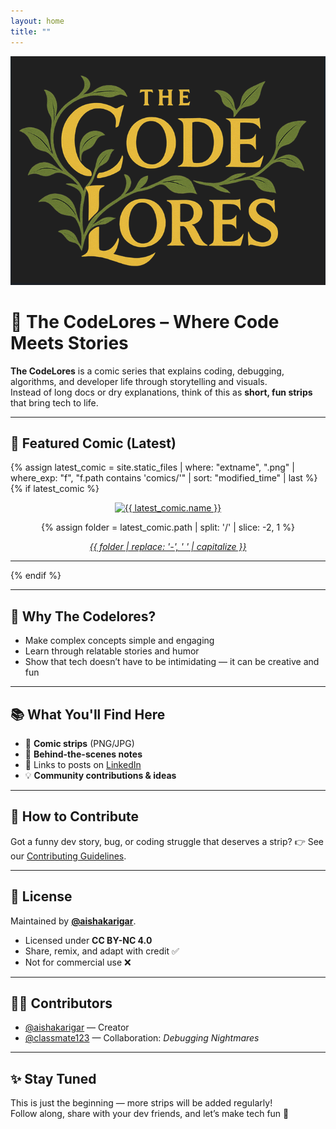 ```yaml
---
layout: home
title: ""
---
```


<p align="center">
  <img src="assets/logo1.png" width="600" alt="The Codelores Banner"/>
</p>

# 🚀 The CodeLores – Where Code Meets Stories

**The CodeLores** is a comic series that explains coding, debugging, algorithms, and developer life through storytelling and visuals.  
Instead of long docs or dry explanations, think of this as **short, fun strips** that bring tech to life.

---

## 🌟 Featured Comic (Latest)

{% assign latest_comic = site.static_files | where: "extname", ".png" | where_exp: "f", "f.path contains 'comics/'" | sort: "modified_time" | last %}
{% if latest_comic %}
<div align="center">
  <a href="{{ site.baseurl }}{{ latest_comic.path }}">
    <img src="{{ site.baseurl }}{{ latest_comic.path }}" alt="{{ latest_comic.name }}" width="600"/>
  </a>

  {% assign folder = latest_comic.path | split: '/' | slice: -2, 1 %}
  <p>
    <em>
      <a href="{{ site.baseurl }}/comics/{{ folder }}/">
        {{ folder | replace: '-', ' ' | capitalize }}
      </a>
    </em>
  </p>
  <hr/>
</div>
{% endif %}




---

## 🌟 Why The Codelores?
- Make complex concepts simple and engaging  
- Learn through relatable stories and humor  
- Show that tech doesn’t have to be intimidating — it can be creative and fun  

---

## 📚 What You'll Find Here
- 🎨 **Comic strips** (PNG/JPG)  
- 📝 **Behind-the-scenes notes**  
- 🔗 Links to posts on [LinkedIn](https://www.linkedin.com/in/aisha-karigar/)  
- 💡 **Community contributions & ideas**  

---

## 🤝 How to Contribute
Got a funny dev story, bug, or coding struggle that deserves a strip? 👉 See our [Contributing Guidelines](CONTRIBUTING.md).  

---

## 📜 License
Maintained by **[@aishakarigar](https://github.com/aishakarigar)**.  
- Licensed under **CC BY-NC 4.0**  
- Share, remix, and adapt with credit ✅  
- Not for commercial use ❌  

---

## 👩‍💻 Contributors
- [@aishakarigar](https://github.com/aishakarigar) — Creator  
- [@classmate123](https://github.com/classmate123) — Collaboration: *Debugging Nightmares*  

---

## ✨ Stay Tuned
This is just the beginning — more strips will be added regularly!  
Follow along, share with your dev friends, and let’s make tech fun 🚀  
